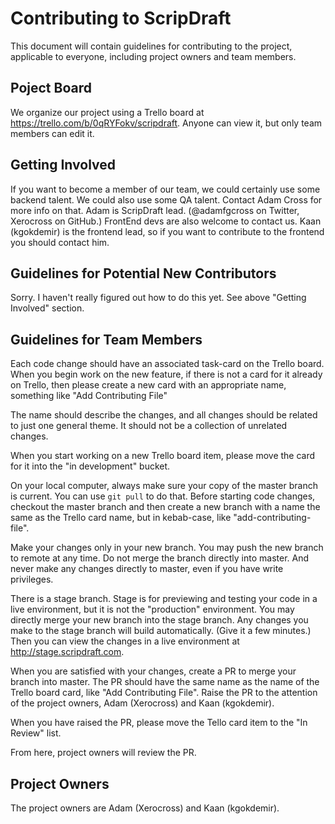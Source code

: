 # Contributing to ScripDraft 

This document will contain guidelines for contributing to the project, applicable to everyone, including project owners and team members.

## Poject Board

We organize our project using a Trello board at https://trello.com/b/0qRYFokv/scripdraft.  Anyone can view it, but only team members can edit it.

## Getting Involved

If you want to become a member of our team, we could certainly use some backend talent.  We could also use some QA talent.  Contact Adam Cross for more info on that.  Adam is ScripDraft lead.  (@adamfgcross on Twitter, Xerocross on GitHub.)  FrontEnd devs are also welcome to contact us.  Kaan (kgokdemir) is the frontend lead, so if you want to contribute to the frontend you should contact him.

## Guidelines for Potential New Contributors

Sorry.  I haven't really figured out how to do this yet.  See above "Getting Involved" section.

## Guidelines for Team Members

Each code change should have an associated task-card on the Trello board.  When you begin work on the new feature, if there is not a card for it already on Trello, then please create a new card with an appropriate name, something like "Add Contributing File"

The name should describe the changes, and all changes should be related to just one general theme.  It should not be a collection of unrelated changes.

When you start working on a new Trello board item, please move the card for it into the "in development" bucket.

On your local computer, always make sure your copy of the master branch is current.  You can use `git pull` to do that.  Before starting code changes, checkout the master branch and then create a new branch with a name the same as the Trello card name, but in kebab-case, like "add-contributing-file".

Make your changes only in your new branch.  You may push the new branch to remote at any time.  Do not merge the branch directly into master.  And never make any changes directly to master, even if you have write privileges.

There is a stage branch.  Stage is for previewing and testing your code in a live environment, but it is not the "production" environment.  You may directly merge your new branch into the stage branch.  Any changes you make to the stage branch will build automatically.  (Give it a few minutes.)  Then you can view the changes in a live environment at http://stage.scripdraft.com.

When you are satisfied with your changes, create a PR to merge your branch into master.  The PR should have the same name as the name of the Trello board card, like "Add Contributing File".  Raise the PR to the attention of the project owners, Adam (Xerocross) and Kaan (kgokdemir).

When you have raised the PR, please move the Tello card item to the "In Review" list.

From here, project owners will review the PR.

## Project Owners

The project owners are Adam (Xerocross) and Kaan (kgokdemir).
